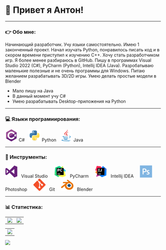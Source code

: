 # 👋 Привет я Антон!
---
### 👉 Обо мне:

Начинающий разработчик. Учу языки самостоятельно. Имею 1 законченный проект. Начал изучать Python, понравилось писать код и в скором времени приступил к изучению C++. Хочу стать разработчиком игр. Я более менее разбираюсь в GitHub.
Пишу в программах Visual Studio 2022 (C#), PyCharm (Python), Intellij IDEA (Java). Разробатываю маленькие полезные и не очень программы для Windows. Питаю желанием разрабатывать 3D/2D игры. Умею делать простые модели в Blender

- Мало пишу на Java
- В данный момент учу С#
- Умею разрабатывать Desktop-приложения на Python
---
### 💻 Языки програмиирования:

<div>
<img height="40" src="https://raw.githubusercontent.com/devicons/devicon/1119b9f84c0290e0f0b38982099a2bd027a48bf1/icons/csharp/csharp-original.svg"> C# &nbsp 
<img height="40" src="https://raw.githubusercontent.com/devicons/devicon/1119b9f84c0290e0f0b38982099a2bd027a48bf1/icons/python/python-original.svg"> Python &nbsp
<img height="40" src="https://raw.githubusercontent.com/devicons/devicon/1119b9f84c0290e0f0b38982099a2bd027a48bf1/icons/java/java-original.svg"> Java &nbsp
	
</div>

---
### 🔧 Инструменты:

<div>
<img height="40" src="https://raw.githubusercontent.com/devicons/devicon/1119b9f84c0290e0f0b38982099a2bd027a48bf1/icons/visualstudio/visualstudio-plain.svg"> &nbsp Visual Studio &nbsp &nbsp
<img height="40" src="https://raw.githubusercontent.com/devicons/devicon/1119b9f84c0290e0f0b38982099a2bd027a48bf1/icons/pycharm/pycharm-original.svg"> &nbsp PyCharm	&nbsp &nbsp
<img height="40" src="https://raw.githubusercontent.com/devicons/devicon/1119b9f84c0290e0f0b38982099a2bd027a48bf1/icons/intellij/intellij-original.svg"> &nbsp Intellij IDEA	&nbsp &nbsp
<img height="40" src="https://raw.githubusercontent.com/devicons/devicon/1119b9f84c0290e0f0b38982099a2bd027a48bf1/icons/photoshop/photoshop-plain.svg"> &nbsp Photoshop	&nbsp &nbsp
<img height="40" src="https://raw.githubusercontent.com/devicons/devicon/1119b9f84c0290e0f0b38982099a2bd027a48bf1/icons/git/git-original.svg"> &nbsp Git &nbsp &nbsp
<img height="40" src="https://raw.githubusercontent.com/devicons/devicon/1119b9f84c0290e0f0b38982099a2bd027a48bf1/icons/blender/blender-original.svg"> &nbsp Blender &nbsp &nbsp
</div>

---

### 📊 Cтатистика:

<table>
  <tr>
    <td>
      <img align="left" src="http://github-profile-summary-cards.vercel.app/api/cards/stats?username=WaysoonProgramms&theme=transparent" >
    </td>
    <td>
      <img align="left" src="http://github-profile-summary-cards.vercel.app/api/cards/productive-time?username=WaysoonProgramms&theme=transparent&utcOffset=+3.00" >
    </td>
  </tr>
  <table>
  <tr>
    <td>
      <img align="left" src="http://github-profile-summary-cards.vercel.app/api/cards/profile-details?username=WaysoonProgramms&theme=transparent" >
    </td>
  </tr>
  </table>

<img height="25" src="https://img.shields.io/github/watchers/WaysoonProgramms/WaysoonProgramms?logo=%D0%9F%D1%80%D0%BE%D1%81%D0%BC%D0%BE%D1%82%D1%80%D0%BE%D0%B2&style=for-the-badge"/>
